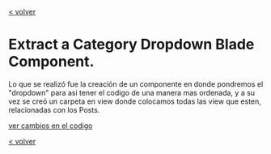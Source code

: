 [< volver](../../README.md)
# Extract a Category Dropdown Blade Component.

Lo que se realizó fue la creación de un componente en donde pondremos el "dropdown" para asi tener el codigo de una manera mas ordenada, y a su vez se creó un carpeta en view donde colocamos todas las view que esten, relacionadas con los Posts.

[ver cambios en el codigo](https://github.com/wilberthRA/Proyecto-1-Software-Libre/commit/25f651a68a7a405cd03d54a786443ee7af75e583)

[< volver](../../README.md)
